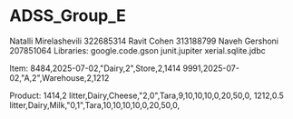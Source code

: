 # ADSS_Group_E
Natalli Mirelashevili 322685314
Ravit Cohen 313188799
Naveh Gershoni 207851064
Libraries:
google.code.gson
junit.jupiter
xerial.sqlite.jdbc

Item:
8484,2025-07-02,"Dairy,2",Store,2,1414
9991,2025-07-02,"A,2",Warehouse,2,1212

Product:
1414,2 litter,Dairy,Cheese,"2,0",Tara,9,10,10,10,0,20,50,0,
1212,0.5 litter,Dairy,Milk,"0,1",Tara,10,10,10,10,0,20,50,0,
